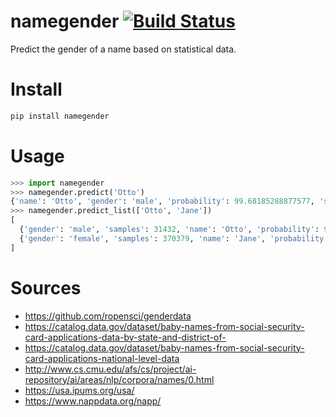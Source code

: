 # namegender [![Build Status](https://travis-ci.org/samuorous/namegender.svg?branch=master)](https://travis-ci.org/samuorous/namegender)
Predict the gender of a name based on statistical data.

# Install
```bash
pip install namegender
```

# Usage
```python
>>> import namegender
>>> namegender.predict('Otto')
{'name': 'Otto', 'gender': 'male', 'probability': 99.68185288877577, 'samples': 31432}
>>> namegender.predict_list(['Otto', 'Jane'])
[
  {'gender': 'male', 'samples': 31432, 'name': 'Otto', 'probability': 99.68185288877577}, 
  {'gender': 'female', 'samples': 370379, 'name': 'Jane', 'probability': 99.69382713382778}
]
```

# Sources
* https://github.com/ropensci/genderdata
* https://catalog.data.gov/dataset/baby-names-from-social-security-card-applications-data-by-state-and-district-of-
* https://catalog.data.gov/dataset/baby-names-from-social-security-card-applications-national-level-data
* http://www.cs.cmu.edu/afs/cs/project/ai-repository/ai/areas/nlp/corpora/names/0.html
* https://usa.ipums.org/usa/
* https://www.nappdata.org/napp/
